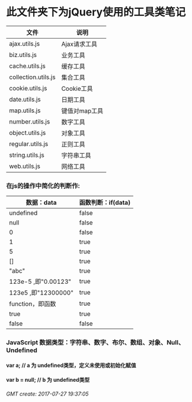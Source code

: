 此文件夹下为jQuery使用的工具类笔记
===================================



|文件|说明
|----|----
|ajax.utils.js|Ajax请求工具
|biz.utils.js|业务工具
|cache.utils.js|缓存工具
|collection.utils.js|集合工具
|cookie.utils.js|Cookie工具
|date.utils.js|日期工具
|map.utils.js|键值对map工具
|number.utils.js|数字工具
|object.utils.js|对象工具
|regular.utils.js|正则工具
|string.utils.js|字符串工具
|web.utils.js|网络工具

### 在js的操作中简化的判断作:
|数据：data| 函数判断：if(data)
|----|----
|undefined|false
|null|false
|0|false
|1|true
|5|true
|[]|true
|"abc"|true
|123e-5 ,即"0.00123"|true
|123e5 ,即"12300000"|true
|function，即函数|true
|true|true
|false|false

### JavaScript 数据类型：字符串、数字、布尔、数组、对象、Null、Undefined

#### var a;                // a 为 undefined类型，定义未使用或初始化赋值
#### var b = null;         // b 为 undefined类型

###### GMT create: 2017-07-27 19:37:05
